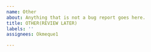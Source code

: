 ```yaml
---
name: Other
about: Anything that is not a bug report goes here.
title: OTHER(REVIEW LATER)
labels: ''
assignees: Okmeque1

---
```



